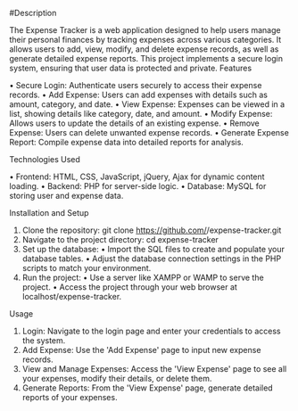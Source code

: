 #Description

The Expense Tracker is a web application designed to help users manage their personal finances by tracking expenses across various categories. It allows users to add, view, modify, and delete expense records, as well as generate detailed expense reports. This project implements a secure login system, ensuring that user data is protected and private.
Features

•	Secure Login: Authenticate users securely to access their expense records.
•	Add Expense: Users can add expenses with details such as amount, category, and date.
•	View Expense: Expenses can be viewed in a list, showing details like category, date, and amount.
•	Modify Expense: Allows users to update the details of an existing expense.
•	Remove Expense: Users can delete unwanted expense records.
•	Generate Expense Report: Compile expense data into detailed reports for analysis.

Technologies Used

•	Frontend: HTML, CSS, JavaScript, jQuery, Ajax for dynamic content loading.
•	Backend: PHP for server-side logic.
•	Database: MySQL for storing user and expense data.

Installation and Setup
1.	Clone the repository: git clone https://github.com/<your-username>/expense-tracker.git
2.	Navigate to the project directory: cd expense-tracker
3.	Set up the database:
•	Import the SQL files to create and populate your database tables.
•	Adjust the database connection settings in the PHP scripts to match your environment.
4.	Run the project:
•	Use a server like XAMPP or WAMP to serve the project.
•	Access the project through your web browser at localhost/expense-tracker.


Usage
1.	Login: Navigate to the login page and enter your credentials to access the system.
2.	Add Expense: Use the 'Add Expense' page to input new expense records.
3.	View and Manage Expenses: Access the 'View Expense' page to see all your expenses, modify their details, or delete them.
4.	Generate Reports: From the 'View Expense' page, generate detailed reports of your expenses.
